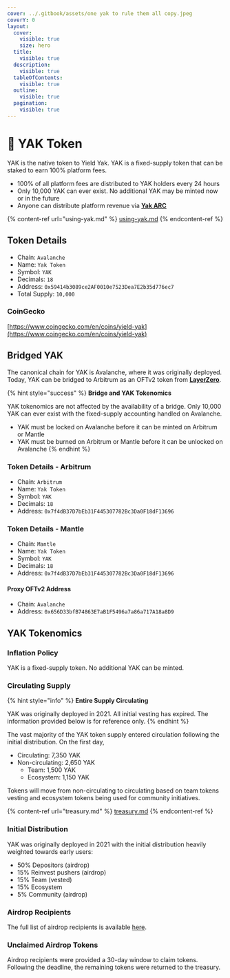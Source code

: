 ```yaml
---
cover: ../.gitbook/assets/one yak to rule them all copy.jpeg
coverY: 0
layout:
  cover:
    visible: true
    size: hero
  title:
    visible: true
  description:
    visible: true
  tableOfContents:
    visible: true
  outline:
    visible: true
  pagination:
    visible: true
---
```


# 🐃 YAK Token

YAK is the native token to Yield Yak. YAK is a fixed-supply token that can be staked to earn 100% platform fees.&#x20;

* 100% of all platform fees are distributed to YAK holders every 24 hours
* Only 10,000 YAK can ever exist. No additional YAK may be minted now or in the future
* Anyone can distribute platform revenue via [**Yak ARC**](https://yieldyak.com/arc)

{% content-ref url="using-yak.md" %}
[using-yak.md](using-yak.md)
{% endcontent-ref %}

## Token Details

* Chain: `Avalanche`
* Name: `Yak Token`
* Symbol: `YAK`&#x20;
* Decimals: `18`&#x20;
* Address: `0x59414b3089ce2AF0010e7523Dea7E2b35d776ec7`&#x20;
* Total Supply: `10,000`

### CoinGecko

[https://www.coingecko.com/en/coins/yield-yak](https://www.coingecko.com/en/coins/yield-yak)

## Bridged YAK

The canonical chain for YAK is Avalanche, where it was originally deployed. Today, YAK can be bridged to Arbitrum as an OFTv2 token from [**LayerZero**](https://layerzero.network/).

{% hint style="success" %}
**Bridge and YAK Tokenomics**

YAK tokenomics are not affected by the availability of a bridge. Only 10,000 YAK can ever exist with the fixed-supply accounting handled on Avalanche.

* YAK must be locked on Avalanche before it can be minted on Arbitrum or Mantle
* YAK must be burned on Arbitrum or Mantle before it can be unlocked on Avalanche
{% endhint %}

### Token Details - Arbitrum

* Chain: `Arbitrum`
* Name: `Yak Token`
* Symbol: `YAK`
* Decimals: `18`
* Address: `0x7f4dB37D7bEb31F445307782Bc3Da0F18dF13696`

### Token Details - Mantle

* Chain: `Mantle`
* Name: `Yak Token`
* Symbol: `YAK`
* Decimals: `18`
* Address: `0x7f4dB37D7bEb31F445307782Bc3Da0F18dF13696`

#### **Proxy OFTv2 Address**

* Chain: `Avalanche`
* Address: `0x656D33bfB74863E7aB1F5496a7a86a717A18a8D9`

## YAK Tokenomics

### **Inflation Policy**

YAK is a fixed-supply token. No additional YAK can be minted.

### Circulating Supply

{% hint style="info" %}
**Entire Supply Circulating**

YAK was originally deployed in 2021. All initial vesting has expired. The information provided below is for reference only.
{% endhint %}

The vast majority of the YAK token supply entered circulation following the initial distribution. On the first day,

* Circulating: 7,350 YAK
* Non-circulating: 2,650 YAK
  * Team: 1,500 YAK
  * Ecosystem: 1,150 YAK

Tokens will move from non-circulating to circulating based on team tokens vesting and ecosystem tokens being used for community initiatives.

{% content-ref url="treasury.md" %}
[treasury.md](treasury.md)
{% endcontent-ref %}

### Initial Distribution

YAK was originally deployed in 2021 with the initial distribution heavily weighted towards early users:

* 50% Depositors (airdrop)
* 15% Reinvest pushers (airdrop)
* 15% Team (vested)
* 15% Ecosystem
* 5% Community (airdrop)

### Airdrop Recipients

The full list of airdrop recipients is available [here](https://github.com/yieldyak/airdrop).

### Unclaimed Airdrop Tokens

Airdrop recipients were provided a 30-day window to claim tokens. Following the deadline, the remaining tokens were returned to the treasury.
